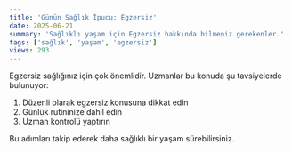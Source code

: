 ```yaml
---
title: 'Günün Sağlık İpucu: Egzersiz'
date: 2025-06-21
summary: 'Sağlıklı yaşam için Egzersiz hakkında bilmeniz gerekenler.'
tags: ['sağlık', 'yaşam', 'egzersiz']
views: 293
---
```


Egzersiz sağlığınız için çok önemlidir. Uzmanlar bu konuda şu tavsiyelerde bulunuyor:

1. Düzenli olarak egzersiz konusuna dikkat edin
2. Günlük rutininize dahil edin
3. Uzman kontrolü yaptırın

Bu adımları takip ederek daha sağlıklı bir yaşam sürebilirsiniz.